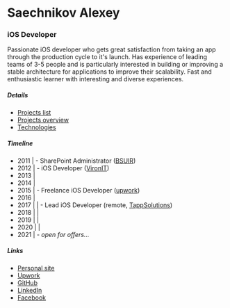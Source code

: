 
# Saechnikov Alexey

### iOS Developer

Passionate iOS developer who gets great satisfaction from taking an app through the production cycle to it's launch. Has experience of leading teams of 3-5 people and is particularly interested in building or improving a stable architecture for applications to improve their scalability. Fast and enthusiastic learner with interesting and diverse experiences.

##### Details

- [Projects list](projects_list.md)
- [Projects overview](projects_overview.md)
- [Technologies](technologies.md)

##### Timeline

- 2011 | - SharePoint Administrator ([BSUIR](https://bsuir.by))  
- 2012 | - iOS Developer ([VironIT](https://vironit.com))  
- 2013 |
- 2014 |
- 2015 | - Freelance iOS Developer ([upwork](https://www.upwork.com/freelancers/~0164318e9deae07ccb))
- 2016 |
- 2017 | | - Lead iOS Developer (remote, [TappSolutions](https://www.tappsolutions.com/))
- 2018 | |
- 2019 | |
- 2020 | |
- 2021 | - *open for offers...*

##### Links

- [Personal site](http://saechnikov.com)  
- [Upwork](https://www.upwork.com/freelancers/~0164318e9deae07ccb)   
- [GitHub](https://github.com/fizzy871)  
- [LinkedIn](https://www.linkedin.com/in/fizzy871)  
- [Facebook](https://www.facebook.com/fizzy871)   
